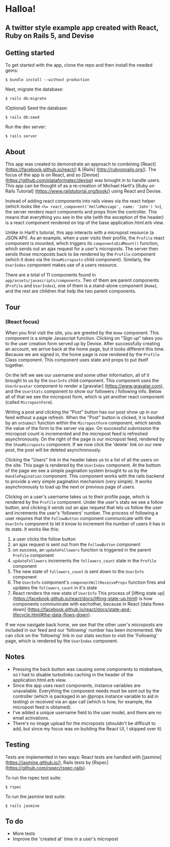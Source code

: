 # Halloa!
## A twitter style example app created with React, Ruby on Rails 5, and Devise

## Getting started

To get started with the app, clone the repo and then install the needed gems:

```
$ bundle install --without production
```

Next, migrate the database:

```
$ rails db:migrate
```

(Optional) Seed the database:

```
$ rails db:seed
```

Run the dev server:

```
$ rails server
```
## About
 
This app was created to demonstrate an approach to combining [React] (https://facebook.github.io/react/) 
& [Rails] (http://rubyonrails.org/). The focus of the app
is on React, and so [Devise] (https://github.com/plataformatec/devise) was brought in to handle users. 
This app can be thought of as a re-creation of Michael Hartl's 
[Ruby on Rails Tutorial] (https://www.railstutorial.org/book/) using React and Devise.

Instead of adding react components into rails views via the react helper 
(which looks like `<%= react_component('HelloMessage', name: 'John') %>`), the server
renders react components and props from the controller. This means that everything you see in the site (with
the exception of the header) is a react component rendered on top of the base application.html.erb view.

Unlike in Hartl's tutorial, this app interacts with a micropost resource (a JSON API). As an example, when a user
visits their profile, the `Profile` react component is mounted, which triggers its
`componentsDidMount()` function, which sends out an ajax request for a user's microposts. The server
then sends those microposts back to be rendered by the `Profile` component (which it does via
the `ShowMicroposts` child component). Similarly, the `UserIndex` component makes use of a users resource.

There are a total of 11 components found in `app/assets/javascripts/components`. Two of them are
parent components (`Profile` and `UserIndex`), one of them is a stand-alone component (`Home`), and
the rest are children that help the two parent components.


## Tour
### (React focus)

When you first visit the site, you are greeted by the `Home` component. This component is a simple
Javascript function. Clicking on "Sign up" takes you to the user
creation form served up by Devise. After successfully creating an account, we arrive back at
the home page, but it looks different this time. Because we are signed in, the home page is 
now rendered by the `Profile` Class component. This component uses state and props to put
itself together.

On the left we see our username and some other information, all of it brought to us by the
`UserInfo` child component. This component uses the `UserGravatar` component to render a 
[gravatar] (https://www.gravatar.com), and the `UserStats` component to show our followers / following info. 
Below all of that we see the micropost form, which is yet another react component (called `MicropostForm`).

Writing a post and clicking the "Post" button has our post show up in our feed without a page refresh.
When the "Post" button is clicked, it is handled by an `onSubmit` function within the `MicropostForm` component, 
which sends the value of the form to the server via ajax. On successful submission the micropost count is incremented 
and the micropost feed is refreshed asynchronously. On the right of the page is our micropost feed, rendered
by the `ShowMicroposts` component. If we now click the 'delete' link on our new post, the post
will be deleted asynchronously.

Clicking the "Users" link in the header takes us to a list of all the users on the site. This page is
rendered by the `UserIndex` component. At the bottom of the page we see a simple pagination system
brought to us by the `HandlePagination` component. This component works with the rails backend to
provide a very simple pagination mechanism (*very* simple). It works asynchronously to load up
the next or previous page of users.

Clicking on a user's username takes us to their profile page, which is rendered by the `Profile` component.
Under the user's stats we see a follow button, and clicking it sends out an ajax request that lets us
follow the user and increments the user's 'followers' number. The process of following a user requires
that the `FollowButton` component communicate with the `UserInfo` component to let it know to increment
the number of users it has in its state. It works like this: 
1. a user clicks the follow button 
2. an ajax request is sent out from the `FollowButton` component
3. on success, an `updateFollowers` function is triggered in the parent `Profile` component
4. `updateFollowers` increments the `followers_count` state in the `Profile` component
5. The new state of `followers_count` is sent down to the `UserInfo` component
6. The `UserInfo` component's `componentWillReceiveProps` function fires and updates the `followers_count` in it's state
7. React renders the new state of `UserInfo`
This process of [lifting state up] (https://facebook.github.io/react/docs/lifting-state-up.html)
 is how components communicate with eachother, because in React 
 [data flows down] (https://facebook.github.io/react/docs/state-and-lifecycle.html#the-data-flows-down).

If we now navigate back home, we see that the other user's microposts are included in our 
feed and our 'following' number has been incremented. We can click on the 'following' 
link in our stats section to visit the 'Following' page, which is rendered by the 
`UserIndex` component.

## Notes
- Pressing the back button was causing some components to misbehave, so I had to disable turbolinks caching
  in the header of the application.html.erb view.
- Since the app uses react components, instance variables are unavailable. Everything the component needs
  must be sent out by the controller (which is packaged in an @props instance variable to aid in testing)
  or received via an ajax call (which is how, for example, the micropost feed is obtained).
- I've added a unique username field to the user model, and there are no email activations.
- There's no image upload for the microposts (shouldn't be difficult to add, but since my focus was on
  building the React UI, I skipped over it)


## Testing
Tests are implemented in two ways: React tests are handled with [jasmine] (https://jasmine.github.io/), 
Rails tests by [Rspec] (https://github.com/rspec/rspec-rails).

To run the rspec test suite:

```
$ rspec
```

To run the jasmine test suite:

```
$ rails jasmine
```

## To do
- More tests
- Improve the 'created at' time in a user's micropost
